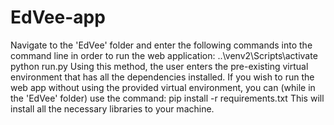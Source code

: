 # EdVee-app

Navigate to the 'EdVee' folder and enter the following commands into the command line in order to run the web application:
  ..\venv2\Scripts\activate
  python run.py
Using this method, the user enters the pre-existing virtual environment that has all the dependencies installed.
If you wish to run the web app without using the provided virtual environment, you can (while in the 'EdVee' folder) use the command:
  pip install -r requirements.txt
This will install all the necessary libraries to your machine.
